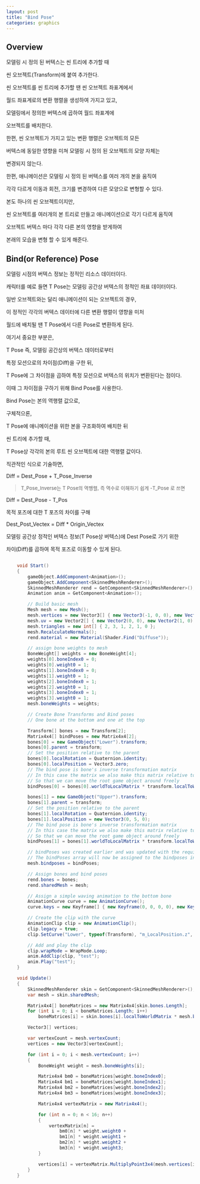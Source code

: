 ```yaml
---
layout: post
title: "Bind Pose"
categories: graphics
---
```


## Overview

모델링 시 정의 된 버텍스는 씬 트리에 추가할 때

씬 오브젝트(Transform)에 붙여 추가한다.

씬 오브젝트를 씬 트리에 추가할 땐 씬 오브젝트 좌표계에서 

월드 좌표계로의 변환 행렬을 생성하여 가지고 있고,

모델링에서 정의한 버텍스에 곱하여 월드 좌표계에

오브젝트를 배치한다.

한편, 씬 오브젝트가 가지고 있는 변환 행렬은 오브젝트의 모든 

버텍스에 동일한 영향을 미쳐 모델링 시 정의 된 오브젝트의 모양 자체는

변경되지 않는다.

한편, 애니메이션은 모델링 시 정의 된 버텍스를 여러 개의 본을 움직여

각각 다르게 이동과 회전, 크기를 변경하여 다른 모양으로 변형할 수 있다.

본도 하나의 씬 오브젝트이지만,

씬 오브젝트를 여러개의 본 트리로 만들고 애니메이션으로 각기 다르게 움직여

오브젝트 버텍스 마다 각각 다른 본의 영향을 받게하여

본래의 모습을 변형 할 수 있게 해준다.

## Bind(or Reference) Pose

<!-- begin_excerpt -->

모델링 시점의 버텍스 정보는 정적인 리소스 데이터이다.

<!-- end_excerpt -->

캐릭터를 예로 들면 T Pose는 모델링 공간상 버텍스의 정적인 좌표 데이터이다.

일반 오브젝트와는 달리 애니메이션이 되는 오브젝트의 경우,

이 정적인 각각의 버텍스 데이터에 다른 변환 행렬이 영향을 미처 

월드에 배치될 땐 T Pose에서 다른 Pose로 변환하게 된다.

여기서 중요한 부분은,

T Pose 즉, 모델링 공간상의 버텍스 데이터로부터

특정 모션으로의 차이점(Diff)을 구한 뒤,

T Pose에 그 차이점을 곱하여 특정 모션으로 버텍스의 위치가 변환된다는 점이다.

이때 그 차이점을 구하기 위해 Bind Pose를 사용한다.

Bind Pose는 본의 역행렬 값으로,

구체적으론, 

T Pose에 애니메이션을 위한 본을 구조화하여 배치한 뒤

씬 트리에 추가할 때,

T Pose상 각각의 본의 루트 씬 오브젝트에 대한 역행렬 값이다. 

직관적인 식으로 기술하면,

Diff = Dest_Pose + T_Pose_Inverse

> <font size="2"> 
> T_Pose_Inverse는 T Pose의 역행렬, 즉 역수로
> 이해하기 쉽게 -T_Pose 로 쓰면
> </font>

Diff = Dest_Pose - T_Pos

목적 포즈에 대한 T 포즈의 차이를 구해

Dest_Post_Vectex = Diff * Origin_Vectex

모델링 공간상 정적인 버텍스 정보(T Pose상 버텍스)에 Dest Pose로 가기 위한

차이(Diff)를 곱하여 목적 포즈로 이동할 수 있게 된다.

```c# 

    void Start()
    {
        gameObject.AddComponent<Animation>();
        gameObject.AddComponent<SkinnedMeshRenderer>();
        SkinnedMeshRenderer rend = GetComponent<SkinnedMeshRenderer>();
        Animation anim = GetComponent<Animation>();

        // Build basic mesh
        Mesh mesh = new Mesh();
        mesh.vertices = new Vector3[] { new Vector3(-1, 0, 0), new Vector3(1, 0, 0), new Vector3(-1, 5, 0), new Vector3(1, 5, 0) };
        mesh.uv = new Vector2[] { new Vector2(0, 0), new Vector2(1, 0), new Vector2(0, 1), new Vector2(1, 1) };
        mesh.triangles = new int[] { 2, 3, 1, 2, 1, 0 };
        mesh.RecalculateNormals();
        rend.material = new Material(Shader.Find("Diffuse"));

        // assign bone weights to mesh
        BoneWeight[] weights = new BoneWeight[4];
        weights[0].boneIndex0 = 0;
        weights[0].weight0 = 1;
        weights[1].boneIndex0 = 0;
        weights[1].weight0 = 1;
        weights[2].boneIndex0 = 1;
        weights[2].weight0 = 1;
        weights[3].boneIndex0 = 1;
        weights[3].weight0 = 1;
        mesh.boneWeights = weights;

        // Create Bone Transforms and Bind poses
        // One bone at the bottom and one at the top

        Transform[] bones = new Transform[2];
        Matrix4x4[] bindPoses = new Matrix4x4[2];
        bones[0] = new GameObject("Lower").transform;
        bones[0].parent = transform;
        // Set the position relative to the parent
        bones[0].localRotation = Quaternion.identity;
        bones[0].localPosition = Vector3.zero;
        // The bind pose is bone's inverse transformation matrix
        // In this case the matrix we also make this matrix relative to the root
        // So that we can move the root game object around freely
        bindPoses[0] = bones[0].worldToLocalMatrix * transform.localToWorldMatrix;

        bones[1] = new GameObject("Upper").transform;
        bones[1].parent = transform;
        // Set the position relative to the parent
        bones[1].localRotation = Quaternion.identity;
        bones[1].localPosition = new Vector3(0, 5, 0);
        // The bind pose is bone's inverse transformation matrix
        // In this case the matrix we also make this matrix relative to the root
        // So that we can move the root game object around freely
        bindPoses[1] = bones[1].worldToLocalMatrix * transform.localToWorldMatrix;

        // bindPoses was created earlier and was updated with the required matrix.
        // The bindPoses array will now be assigned to the bindposes in the Mesh.
        mesh.bindposes = bindPoses;

        // Assign bones and bind poses
        rend.bones = bones;
        rend.sharedMesh = mesh;

        // Assign a simple waving animation to the bottom bone
        AnimationCurve curve = new AnimationCurve();
        curve.keys = new Keyframe[] { new Keyframe(0, 0, 0, 0), new Keyframe(1, 3, 0, 0), new Keyframe(2, 0.0F, 0, 0) };

        // Create the clip with the curve
        AnimationClip clip = new AnimationClip();
        clip.legacy = true;
        clip.SetCurve("Lower", typeof(Transform), "m_LocalPosition.z", curve);

        // Add and play the clip
        clip.wrapMode = WrapMode.Loop;
        anim.AddClip(clip, "test");
        anim.Play("test");
    }

    void Update()
    {
        SkinnedMeshRenderer skin = GetComponent<SkinnedMeshRenderer>();
        var mesh = skin.sharedMesh;

        Matrix4x4[] boneMatrices = new Matrix4x4[skin.bones.Length];
        for (int i = 0; i < boneMatrices.Length; i++)
            boneMatrices[i] = skin.bones[i].localToWorldMatrix * mesh.bindposes[i];

        Vector3[] vertices;

        var vertexCount = mesh.vertexCount;
        vertices = new Vector3[vertexCount];

        for (int i = 0; i < mesh.vertexCount; i++)
        {
            BoneWeight weight = mesh.boneWeights[i];

            Matrix4x4 bm0 = boneMatrices[weight.boneIndex0];
            Matrix4x4 bm1 = boneMatrices[weight.boneIndex1];
            Matrix4x4 bm2 = boneMatrices[weight.boneIndex2];
            Matrix4x4 bm3 = boneMatrices[weight.boneIndex3];

            Matrix4x4 vertexMatrix = new Matrix4x4();

            for (int n = 0; n < 16; n++)
            {
                vertexMatrix[n] =
                    bm0[n] * weight.weight0 +
                    bm1[n] * weight.weight1 + 
                    bm2[n] * weight.weight2 +
                    bm3[n] * weight.weight3;
            }

            vertices[i] = vertexMatrix.MultiplyPoint3x4(mesh.vertices[i]);
        }
    }

```

